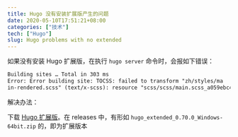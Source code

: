 ```yaml
---
title: Hugo 没有安装扩展版产生的问题
date: 2020-05-10T17:51:21+08:00
categories: ["技术"]
tech: ["Hugo"]
slug: Hugo problems with no extended
---
```


如果没有安装 Hugo 扩展版，在执行 `hugo server` 命令时，会报如下错误：

```markdown
Building sites … Total in 303 ms
Error: Error building site: TOCSS: failed to transform "zh/styles/ma
in-rendered.scss" (text/x-scss): resource "scss/scss/main.scss_a059ebc49e8302e6cfbf0e02020b9d85" not found in file cache
```

解决办法：

下载 [Hugo 扩展版](https://github.com/gohugoio/hugo/releases)。在 releases 中，有形如 `hugo_extended_0.70.0_Windows-64bit.zip` 的，即为扩展版本